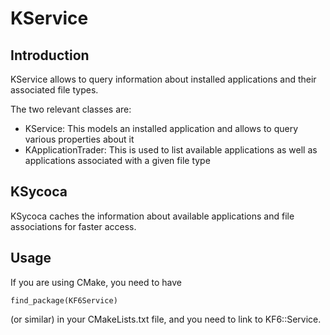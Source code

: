 # KService

## Introduction

KService allows to query information about installed applications and their associated file types.

The two relevant classes are:
- KService: This models an installed application and allows to query various properties about it
- KApplicationTrader: This is used to list available applications as well as applications associated with a given file type

## KSycoca

KSycoca caches the information about available applications and file associations for faster access.

## Usage

If you are using CMake, you need to have

    find_package(KF6Service)

(or similar) in your CMakeLists.txt file, and you need to link to KF6::Service.

